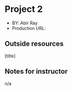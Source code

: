 # Project 2
+ BY: Abir Ray
+ Production URL: <link>

## Outside resources
[title] <link>

## Notes for instructor
n/a
